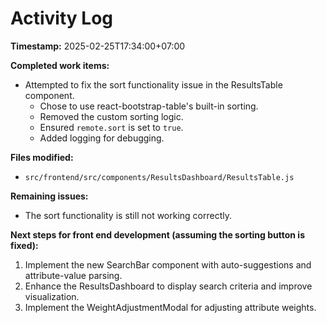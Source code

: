 # Activity Log

**Timestamp:** 2025-02-25T17:34:00+07:00

**Completed work items:**

*   Attempted to fix the sort functionality issue in the ResultsTable component.
    *   Chose to use react-bootstrap-table's built-in sorting.
    *   Removed the custom sorting logic.
    *   Ensured `remote.sort` is set to `true`.
    *   Added logging for debugging.

**Files modified:**

*   `src/frontend/src/components/ResultsDashboard/ResultsTable.js`

**Remaining issues:**

*   The sort functionality is still not working correctly.

**Next steps for front end development (assuming the sorting button is fixed):**

1.  Implement the new SearchBar component with auto-suggestions and attribute-value parsing.
2.  Enhance the ResultsDashboard to display search criteria and improve visualization.
3.  Implement the WeightAdjustmentModal for adjusting attribute weights.
